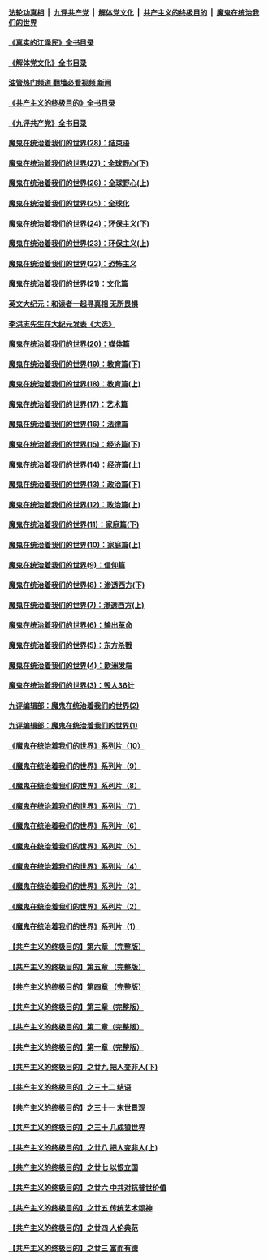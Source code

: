 ####  [法轮功真相](../../../../basic/blob/master/README.md?t=05221031) &nbsp;|&nbsp; [九评共产党](../../../../9ping.md/blob/master/README.md?t=05221031) &nbsp;|&nbsp; [解体党文化](../../../../jtdwh.md/blob/master/README.md?t=05221031)  &nbsp;|&nbsp; [共产主义的终极目的](../../../../gczydzjmd.md/blob/master/README.md?t=05221031) &nbsp;|&nbsp; [魔鬼在统治我们的世界](../../../../mgztzwmdsj.md/blob/master/README.md?t=05221031) 

#### [《真实的江泽民》全书目录](../pages/nsc422/n13721399.md?t=05221031) 

#### [《解体党文化》全书目录](../pages/nsc422/n13721157.md?t=05221031) 

#### [油管热门频道 翻墙必看视频 新闻](http://45.76.130.85:81/youtube.html?05221031)

#### [《共产主义的终极目的》全书目录](../pages/nsc422/n13721048.md?t=05221031) 

#### [《九评共产党》全书目录](../pages/nsc422/n13708085.md?t=05221031) 

#### [魔鬼在统治着我们的世界(28)：结束语](../pages/nsc422/n10936246.md?t=05221031) 

#### [魔鬼在统治着我们的世界(27)：全球野心(下)](../pages/nsc422/n10928319.md?t=05221031) 

#### [魔鬼在统治着我们的世界(26)：全球野心(上)](../pages/nsc422/n10900318.md?t=05221031) 

#### [魔鬼在统治着我们的世界(25)：全球化](../pages/nsc422/n10788205.md?t=05221031) 

#### [魔鬼在统治着我们的世界(24)：环保主义(下)](../pages/nsc422/n10695307.md?t=05221031) 

#### [魔鬼在统治着我们的世界(23)：环保主义(上)](../pages/nsc422/n10688613.md?t=05221031) 

#### [魔鬼在统治着我们的世界(22)：恐怖主义](../pages/nsc422/n10614727.md?t=05221031) 

#### [魔鬼在统治着我们的世界(21)：文化篇](../pages/nsc422/n10597706.md?t=05221031) 

#### [英文大纪元：和读者一起寻真相 无所畏惧](../pages/nsc422/n12542027.md?t=05221031) 

#### [李洪志先生在大纪元发表《大选》](../pages/nsc422/n12534746.md?t=05221031) 

#### [魔鬼在统治着我们的世界(20)：媒体篇](../pages/nsc422/n10586579.md?t=05221031) 

#### [魔鬼在统治着我们的世界(19)：教育篇(下)](../pages/nsc422/n10564808.md?t=05221031) 

#### [魔鬼在统治着我们的世界(18)：教育篇(上)](../pages/nsc422/n10526970.md?t=05221031) 

#### [魔鬼在统治着我们的世界(17)：艺术篇](../pages/nsc422/n10499093.md?t=05221031) 

#### [魔鬼在统治着我们的世界(16)：法律篇](../pages/nsc422/n10485969.md?t=05221031) 

#### [魔鬼在统治着我们的世界(15)：经济篇(下)](../pages/nsc422/n10469975.md?t=05221031) 

#### [魔鬼在统治着我们的世界(14)：经济篇(上)](../pages/nsc422/n10457370.md?t=05221031) 

#### [魔鬼在统治着我们的世界(13)：政治篇(下)](../pages/nsc422/n10448270.md?t=05221031) 

#### [魔鬼在统治着我们的世界(12)：政治篇(上)](../pages/nsc422/n10444576.md?t=05221031) 

#### [魔鬼在统治着我们的世界(11)：家庭篇(下)](../pages/nsc422/n10440961.md?t=05221031) 

#### [魔鬼在统治着我们的世界(10)：家庭篇(上)](../pages/nsc422/n10435448.md?t=05221031) 

#### [魔鬼在统治着我们的世界(9)：信仰篇](../pages/nsc422/n10432159.md?t=05221031) 

#### [魔鬼在统治着我们的世界(8)：渗透西方(下)](../pages/nsc422/n10429603.md?t=05221031) 

#### [魔鬼在统治着我们的世界(7)：渗透西方(上)](../pages/nsc422/n10426013.md?t=05221031) 

#### [魔鬼在统治着我们的世界(6)：输出革命](../pages/nsc422/n10421536.md?t=05221031) 

#### [魔鬼在统治着我们的世界(5)：东方杀戮](../pages/nsc422/n10417707.md?t=05221031) 

#### [魔鬼在统治着我们的世界(4)：欧洲发端](../pages/nsc422/n10414890.md?t=05221031) 

#### [魔鬼在统治着我们的世界(3)：毁人36计](../pages/nsc422/n10411583.md?t=05221031) 

#### [九评编辑部：魔鬼在统治着我们的世界(2)](../pages/nsc422/n10410036.md?t=05221031) 

#### [九评编辑部：魔鬼在统治着我们的世界(1)](../pages/nsc422/n10406825.md?t=05221031) 

#### [《魔鬼在统治着我们的世界》系列片（10）](../pages/nsc422/n12292670.md?t=05221031) 

#### [《魔鬼在统治着我们的世界》系列片（9）](../pages/nsc422/n12290859.md?t=05221031) 

#### [《魔鬼在统治着我们的世界》系列片（8）](../pages/nsc422/n12287445.md?t=05221031) 

#### [《魔鬼在统治着我们的世界》系列片（7）](../pages/nsc422/n12283425.md?t=05221031) 

#### [《魔鬼在统治着我们的世界》系列片（6）](../pages/nsc422/n12282314.md?t=05221031) 

#### [《魔鬼在统治着我们的世界》系列片（5）](../pages/nsc422/n12281419.md?t=05221031) 

#### [《魔鬼在统治着我们的世界》系列片（4）](../pages/nsc422/n12274024.md?t=05221031) 

#### [《魔鬼在统治着我们的世界》系列片（3）](../pages/nsc422/n12271322.md?t=05221031) 

#### [《魔鬼在统治着我们的世界》系列片（2）](../pages/nsc422/n12269049.md?t=05221031) 

#### [《魔鬼在统治着我们的世界》系列片（1）](../pages/nsc422/n12267575.md?t=05221031) 

#### [【共产主义的终极目的】第六章 （完整版）](../pages/nsc422/n11428913.md?t=05221031) 

#### [【共产主义的终极目的】第五章 （完整版）](../pages/nsc422/n11428912.md?t=05221031) 

#### [【共产主义的终极目的】第四章 （完整版）](../pages/nsc422/n11428907.md?t=05221031) 

#### [【共产主义的终极目的】第三章（完整版）](../pages/nsc422/n11428848.md?t=05221031) 

#### [【共产主义的终极目的】第二章（完整版）](../pages/nsc422/n11428831.md?t=05221031) 

#### [【共产主义的终极目的】第一章（完整版）](../pages/nsc422/n11417651.md?t=05221031) 

#### [【共产主义的终极目的】之廿九 把人变非人(下)](../pages/nsc422/n11344140.md?t=05221031) 

#### [【共产主义的终极目的】之三十二 结语](../pages/nsc422/n11360535.md?t=05221031) 

#### [【共产主义的终极目的】之三十一 末世景观](../pages/nsc422/n11351129.md?t=05221031) 

#### [【共产主义的终极目的】之三十 几成狼世界](../pages/nsc422/n11348280.md?t=05221031) 

#### [【共产主义的终极目的】之廿八 把人变非人(上)](../pages/nsc422/n11340492.md?t=05221031) 

#### [【共产主义的终极目的】之廿七 以恨立国](../pages/nsc422/n11336944.md?t=05221031) 

#### [【共产主义的终极目的】之廿六 中共对抗普世价值](../pages/nsc422/n11324785.md?t=05221031) 

#### [【共产主义的终极目的】之廿五 传统艺术颂神](../pages/nsc422/n11296396.md?t=05221031) 

#### [【共产主义的终极目的】之廿四 人伦典范](../pages/nsc422/n11296397.md?t=05221031) 

#### [【共产主义的终极目的】之廿三 富而有德](../pages/nsc422/n11283598.md?t=05221031) 

<img src='http://gfw-breaker.win/goodnews/indexes/nsc422.md' width='0px' height='0px'/>
